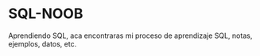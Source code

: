 # SQL-NOOB
Aprendiendo SQL, aca encontraras mi proceso de aprendizaje SQL, notas, ejemplos, datos, etc.
